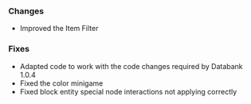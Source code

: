 ### Changes
- Improved the Item Filter
### Fixes
- Adapted code to work with the code changes required by Databank 1.0.4
- Fixed the color minigame
- Fixed block entity special node interactions not applying correctly